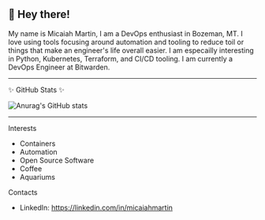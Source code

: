 ## 👋 Hey there!

My name is Micaiah Martin, I am a DevOps enthusiast in Bozeman, MT. I love using tools focusing around automation and tooling to reduce toil or things that make
an engineer's life overall easier. I am especailly interesting in Python, Kubernetes, Terraform, and CI/CD tooling. I am currently a DevOps Engineer at Bitwarden.

---

✨ GitHub Stats ✨

![Anurag's GitHub stats](https://github-readme-stats.vercel.app/api?username=mimartin12&count_private=true&show_icons=true&theme=merko)

---

Interests
- Containers
- Automation
- Open Source Software
- Coffee
- Aquariums

Contacts
- LinkedIn: https://linkedin.com/in/micaiahmartin
